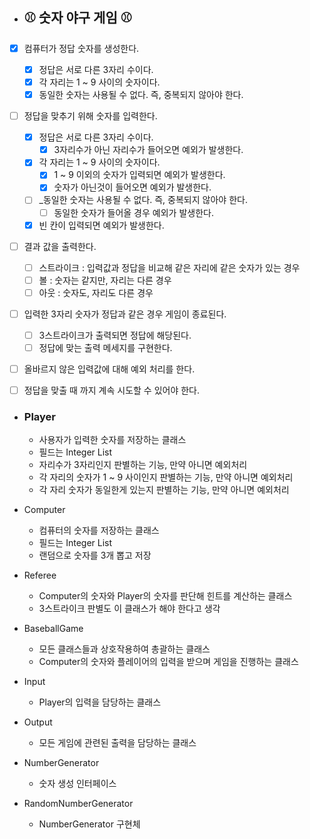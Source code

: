 -  ## ⚾️ 숫자 야구 게임️️ ⚾ ️
- [x] 컴퓨터가 정답 숫자를 생성한다.
  - [x] 정답은 서로 다른 3자리 수이다.
  - [x] 각 자리는 1 ~ 9 사이의 숫자이다.
  - [x] 동일한 숫자는 사용될 수 없다. 즉, 중복되지 않아야 한다.
- [ ] 정답을 맞추기 위해 숫자를 입력한다.
    - [x] 정답은 서로 다른 3자리 수이다.
        - [x] 3자리수가 아닌 자리수가 들어오면 예외가 발생한다.
    - [x] 각 자리는 1 ~ 9 사이의 숫자이다.
        - [x] 1 ~ 9 이외의 숫자가 입력되면 예외가 발생한다.
        - [x] 숫자가 아닌것이 들어오면 예외가 발생한다.
    - [ ] _동일한 숫자는 사용될 수 없다. 즉, 중복되지 않아야 한다.
        - [ ] 동일한 숫자가 들어올 경우 예외가 발생한다.
    - [x] 빈 칸이 입력되면 예외가 발생한다.
- [ ] 결과 값을 출력한다.
  - [ ]  스트라이크 : 입력값과 정답을 비교해 같은 자리에 같은 숫자가 있는 경우
  - [ ]  볼 : 숫자는 같지만, 자리는 다른 경우
  - [ ]  아웃 : 숫자도, 자리도 다른 경우
- [ ] 입력한 3자리 숫자가 정답과 같은 경우 게임이 종료된다.
  - [ ] 3스트라이크가 출력되면 정답에 해당된다.
  - [ ] 정답에 맞는 출력 메세지를 구현한다.
- [ ] 올바르지 않은 입력값에 대해 예외 처리를 한다.
- [ ] 정답을 맞출 때 까지 계속 시도할 수 있어야 한다.





- ### Player
  - 사용자가 입력한 숫자를 저장하는 클래스
  - 필드는 Integer List
  - 자리수가 3자리인지 판별하는 기능, 만약 아니면 예외처리
  - 각 자리의 숫자가 1 ~ 9 사이인지 판별하는 기능, 만약 아니면 예외처리
  - 각 자리 숫자가 동일한게 있는지 판별하는 기능, 만약 아니면 예외처리
- Computer
  - 컴퓨터의 숫자를 저장하는 클래스
  - 필드는 Integer List
  - 랜덤으로 숫자를 3개 뽑고 저장
- Referee
  - Computer의 숫자와 Player의 숫자를 판단해 힌트를 계산하는 클래스
  - 3스트라이크 판별도 이 클래스가 해야 한다고 생각

- BaseballGame
  - 모든 클래스들과 상호작용하여 총괄하는 클래스
  - Computer의 숫자와 플레이어의 입력을 받으며 게임을 진행하는 클래스

- Input
  - Player의 입력을 담당하는 클래스

- Output
  - 모든 게임에 관련된 출력을 담당하는 클래스
  
- NumberGenerator
  - 숫자 생성 인터페이스

- RandomNumberGenerator
  - NumberGenerator 구현체

